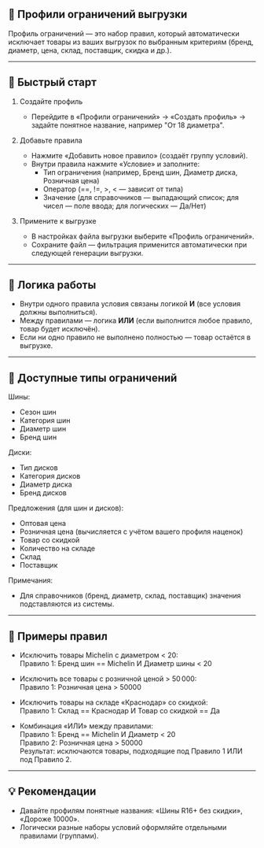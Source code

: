 ## 🎯 Профили ограничений выгрузки

Профиль ограничений — это набор правил, который автоматически исключает товары из ваших выгрузок по выбранным критериям (бренд, диаметр, цена, склад, поставщик, скидка и др.).

---

## 🚀 Быстрый старт

1) Создайте профиль  
   - Перейдите в «Профили ограничений» → «Создать профиль» → задайте понятное название, например "От 18 диаметра".

2) Добавьте правила  
   - Нажмите «Добавить новое правило» (создаёт группу условий).  
   - Внутри правила нажмите «Условие» и заполните:  
     - Тип ограничения (например, Бренд шин, Диаметр диска, Розничная цена)  
     - Оператор (==, !=, >, < — зависит от типа)  
     - Значение (для справочников — выпадающий список; для чисел — поле ввода; для логических — Да/Нет)

3) Примените к выгрузке  
   - В настройках файла выгрузки выберите «Профиль ограничений».  
   - Сохраните файл — фильтрация применится автоматически при следующей генерации выгрузки.

---

## 🧠 Логика работы

- Внутри одного правила условия связаны логикой **И** (все условия должны выполниться).  
- Между правилами — логика **ИЛИ** (если выполнится любое правило, товар будет исключён).  
- Если ни одно правило не выполнено полностью — товар остаётся в выгрузке.  

---

## 🧩 Доступные типы ограничений

Шины:
- Сезон шин
- Категория шин
- Диаметр шин
- Бренд шин

Диски:
- Тип дисков
- Категория дисков
- Диаметр диска
- Бренд дисков

Предложения (для шин и дисков):
- Оптовая цена
- Розничная цена (вычисляется с учётом вашего профиля наценок)
- Товар со скидкой
- Количество на складе
- Склад
- Поставщик

Примечания:
- Для справочников (бренд, диаметр, склад, поставщик) значения подставляются из системы.  


---

## 📘 Примеры правил

- Исключить товары Michelin с диаметром < 20:  
  Правило 1: Бренд шин == Michelin И Диаметр шины < 20

- Исключить все товары с розничной ценой > 50 000:  
  Правило 1: Розничная цена > 50000

- Исключить товары на складе «Краснодар» со скидкой:  
  Правило 1: Склад == Краснодар И Товар со скидкой == Да

- Комбинация «ИЛИ» между правилами:  
  Правило 1: Бренд == Michelin И Диаметр < 20  
  Правило 2: Розничная цена > 50000  
  Результат: исключаются товары, подходящие под Правило 1 ИЛИ под Правило 2.

---

## 💡 Рекомендации

- Давайте профилям понятные названия: «Шины R16+ без скидки», «Дороже 10000».  
- Логически разные наборы условий оформляйте отдельными правилами (группами).  
